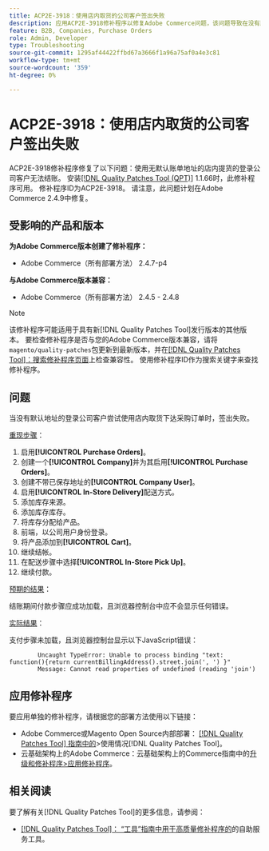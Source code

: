 ```yaml
---
title: ACP2E-3918：使用店内取货的公司客户签出失败
description: 应用ACP2E-3918修补程序以修复Adobe Commerce问题，该问题导致在没有默认账单地址的情况下使用店内提货的登录公司客户无法结账。
feature: B2B, Companies, Purchase Orders
role: Admin, Developer
type: Troubleshooting
source-git-commit: 1295af44422ffbd67a3666f1a96a75af0a4e3c81
workflow-type: tm+mt
source-wordcount: '359'
ht-degree: 0%

---
```



# ACP2E-3918：使用店内取货的公司客户签出失败

ACP2E-3918修补程序修复了以下问题：使用无默认账单地址的店内提货的登录公司客户无法结账。 安装[[!DNL Quality Patches Tool (QPT)]](/help/tools/quality-patches-tool/quality-patches-tool-to-self-serve-quality-patches.md) 1.1.66时，此修补程序可用。 修补程序ID为ACP2E-3918。 请注意，此问题计划在Adobe Commerce 2.4.9中修复。

## 受影响的产品和版本

**为Adobe Commerce版本创建了修补程序：**

* Adobe Commerce（所有部署方法） 2.4.7-p4

**与Adobe Commerce版本兼容：**

* Adobe Commerce（所有部署方法） 2.4.5 - 2.4.8

>[!NOTE]
>
>该修补程序可能适用于具有新[!DNL Quality Patches Tool]发行版本的其他版本。 要检查修补程序是否与您的Adobe Commerce版本兼容，请将`magento/quality-patches`包更新到最新版本，并在[[!DNL Quality Patches Tool]：搜索修补程序页面](https://experienceleague.adobe.com/tools/commerce-quality-patches/index.html)上检查兼容性。 使用修补程序ID作为搜索关键字来查找修补程序。

## 问题

当没有默认地址的登录公司客户尝试使用店内取货下达采购订单时，签出失败。

<u>重现步骤</u>：

1. 启用&#x200B;**[!UICONTROL Purchase Orders]**。
1. 创建一个&#x200B;**[!UICONTROL Company]**&#x200B;并为其启用&#x200B;**[!UICONTROL Purchase Orders]**。
1. 创建不带已保存地址的&#x200B;**[!UICONTROL Company User]**。
1. 启用&#x200B;**[!UICONTROL In-Store Delivery]**&#x200B;配送方式。
1. 添加库存来源。
1. 添加库存库存。
1. 将库存分配给产品。
1. 前端，以公司用户身份登录。
1. 将产品添加到&#x200B;**[!UICONTROL Cart]**。
1. 继续结帐。
1. 在配送步骤中选择&#x200B;**[!UICONTROL In-Store Pick Up]**。
1. 继续付款。

<u>预期的结果</u>：

结账期间付款步骤应成功加载，且浏览器控制台中应不会显示任何错误。

<u>实际结果</u>：

支付步骤未加载，且浏览器控制台显示以下JavaScript错误：

```
        Uncaught TypeError: Unable to process binding "text: function(){return currentBillingAddress().street.join(', ') }"
        Message: Cannot read properties of undefined (reading 'join')
```

## 应用修补程序

要应用单独的修补程序，请根据您的部署方法使用以下链接：

* Adobe Commerce或Magento Open Source内部部署： [[!DNL Quality Patches Tool] 指南中的](/help/tools/quality-patches-tool/usage.md)>使用情况[!DNL Quality Patches Tool]。
* 云基础架构上的Adobe Commerce：云基础架构上的Commerce指南中的[升级和修补程序>应用修补程序](https://experienceleague.adobe.com/docs/commerce-cloud-service/user-guide/develop/upgrade/apply-patches.html)。

## 相关阅读

要了解有关[!DNL Quality Patches Tool]的更多信息，请参阅：

* [[!DNL Quality Patches Tool]： “工具”指南中用于高质量修补程序的](/help/tools/quality-patches-tool/quality-patches-tool-to-self-serve-quality-patches.md)的自助服务工具。
